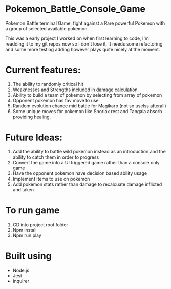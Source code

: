 # Pokemon_Battle_Console_Game
  
  Pokemon Battle terminal Game, fight against a Rare powerful Pokemon with a group of selected available pokemon.
  
  This was a early project I worked on when first learning to code, I'm readding it to my git repos now so I don't lose it, It   needs some refactoring and some more testing adding however plays quite nicely at the moment.
  
# Current features: 

   1. The ability to randomly critical hit
   2. Weaknesses and Strengths included in damage calculation
   3. Ability to build a team of pokemon by selecting from array of pokemon
   4. Opponent pokemon has fav move to use
   5. Random evolution chance mid battle for Magikarp (not so uselss afterall)
   6. Some unique moves for pokemon like Snorlax rest and Tangala absorb providing healing.
  
# Future Ideas:
  
  1. Add the ability to battle wild pokemon instead as an introduction and the ability to catch them in order to progress
  2. Convert the game into a UI triggered game rather than a console only game
  3. Have the opponent pokemon have decision based ability usage
  4. Implement Items to use on pokemon
  5. Add pokemon stats rather than damage to recalcuate damage inflicted and taken

# To run game

  1. CD into project root folder
  2. Npm install
  3. Npm run play

# Built using

  - Node.js
  - Jest
  - inquirer
